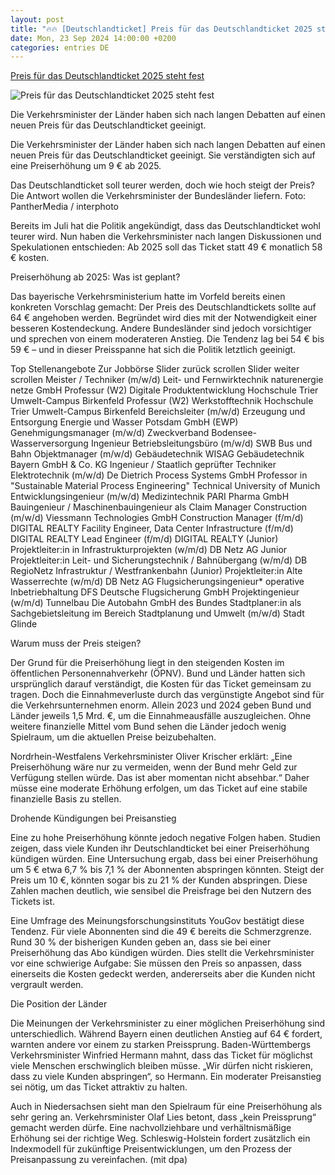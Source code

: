 ```yaml
---
layout: post
title: "🔥🔥 [Deutschlandticket] Preis für das Deutschlandticket 2025 steht fest"
date: Mon, 23 Sep 2024 14:00:00 +0200
categories: entries DE
---
```

[Preis für das Deutschlandticket 2025 steht fest](https://www.ingenieur.de/technik/fachbereiche/verkehr/deutschlandticket-2025-wie-teuer-wird-es-wirklich/)

![Preis für das Deutschlandticket 2025 steht fest](https://www.ingenieur.de/wp-content/uploads/2024/09/panthermedia_B2155432_3075x2050-scaled-e1727069944167.jpg)

Die Verkehrsminister der Länder haben sich nach langen Debatten auf einen neuen Preis für das Deutschlandticket geeinigt.

Die Verkehrsminister der Länder haben sich nach langen Debatten auf einen neuen Preis für das Deutschlandticket geeinigt. Sie verständigten sich auf eine Preiserhöhung um 9 € ab 2025.

Das Deutschlandticket soll teurer werden, doch wie hoch steigt der Preis? Die Antwort wollen die Verkehrsminister der Bundesländer liefern. Foto: PantherMedia / interphoto

Bereits im Juli hat die Politik angekündigt, dass das Deutschlandticket wohl teurer wird. Nun haben die Verkehrsminister nach langen Diskussionen und Spekulationen entschieden: Ab 2025 soll das Ticket statt 49 € monatlich 58 € kosten.

Preiserhöhung ab 2025: Was ist geplant?

Das bayerische Verkehrsministerium hatte im Vorfeld bereits einen konkreten Vorschlag gemacht: Der Preis des Deutschlandtickets sollte auf 64 € angehoben werden. Begründet wird dies mit der Notwendigkeit einer besseren Kostendeckung. Andere Bundesländer sind jedoch vorsichtiger und sprechen von einem moderateren Anstieg. Die Tendenz lag bei 54 € bis 59 € – und in dieser Preisspanne hat sich die Politik letztlich geeinigt.

Top Stellenangebote Zur Jobbörse Slider zurück scrollen Slider weiter scrollen Meister / Techniker (m/w/d) Leit- und Fernwirktechnik naturenergie netze GmbH Professur (W2) Digitale Produktentwicklung Hochschule Trier Umwelt-Campus Birkenfeld Professur (W2) Werkstofftechnik Hochschule Trier Umwelt-Campus Birkenfeld Bereichsleiter (m/w/d) Erzeugung und Entsorgung Energie und Wasser Potsdam GmbH (EWP) Genehmigungsmanager (m/w/d) Zweckverband Bodensee-Wasserversorgung Ingenieur Betriebsleitungsbüro (m/w/d) SWB Bus und Bahn Objektmanager (m/w/d) Gebäudetechnik WISAG Gebäudetechnik Bayern GmbH & Co. KG Ingenieur / Staatlich geprüfter Techniker Elektrotechnik (m/w/d) De Dietrich Process Systems GmbH Professor in "Sustainable Material Process Engineering" Technical University of Munich Entwicklungsingenieur (m/w/d) Medizintechnik PARI Pharma GmbH Bauingenieur / Maschinenbauingenieur als Claim Manager Construction (m/w/d) Viessmann Technologies GmbH Construction Manager (f/m/d) DIGITAL REALTY Facility Engineer, Data Center Infrastructure (f/m/d) DIGITAL REALTY Lead Engineer (f/m/d) DIGITAL REALTY (Junior) Projektleiter:in in Infrastrukturprojekten (w/m/d) DB Netz AG Junior Projektleiter:in Leit- und Sicherungstechnik / Bahnübergang (w/m/d) DB RegioNetz Infrastruktur / Westfrankenbahn (Junior) Projektleiter:in Alte Wasserrechte (w/m/d) DB Netz AG Flugsicherungsingenieur* operative Inbetriebhaltung DFS Deutsche Flugsicherung GmbH Projektingenieur (w/m/d) Tunnelbau Die Autobahn GmbH des Bundes Stadtplaner:in als Sachgebietsleitung im Bereich Stadtplanung und Umwelt (m/w/d) Stadt Glinde

Warum muss der Preis steigen?

Der Grund für die Preiserhöhung liegt in den steigenden Kosten im öffentlichen Personennahverkehr (ÖPNV). Bund und Länder hatten sich ursprünglich darauf verständigt, die Kosten für das Ticket gemeinsam zu tragen. Doch die Einnahmeverluste durch das vergünstigte Angebot sind für die Verkehrsunternehmen enorm. Allein 2023 und 2024 geben Bund und Länder jeweils 1,5 Mrd. €, um die Einnahmeausfälle auszugleichen. Ohne weitere finanzielle Mittel vom Bund sehen die Länder jedoch wenig Spielraum, um die aktuellen Preise beizubehalten.

Nordrhein-Westfalens Verkehrsminister Oliver Krischer erklärt: „Eine Preiserhöhung wäre nur zu vermeiden, wenn der Bund mehr Geld zur Verfügung stellen würde. Das ist aber momentan nicht absehbar.“ Daher müsse eine moderate Erhöhung erfolgen, um das Ticket auf eine stabile finanzielle Basis zu stellen.

Drohende Kündigungen bei Preisanstieg

Eine zu hohe Preiserhöhung könnte jedoch negative Folgen haben. Studien zeigen, dass viele Kunden ihr Deutschlandticket bei einer Preiserhöhung kündigen würden. Eine Untersuchung ergab, dass bei einer Preiserhöhung um 5 € etwa 6,7 % bis 7,1 % der Abonnenten abspringen könnten. Steigt der Preis um 10 €, könnten sogar bis zu 21 % der Kunden abspringen. Diese Zahlen machen deutlich, wie sensibel die Preisfrage bei den Nutzern des Tickets ist.

Eine Umfrage des Meinungsforschungsinstituts YouGov bestätigt diese Tendenz. Für viele Abonnenten sind die 49 € bereits die Schmerzgrenze. Rund 30 % der bisherigen Kunden geben an, dass sie bei einer Preiserhöhung das Abo kündigen würden. Dies stellt die Verkehrsminister vor eine schwierige Aufgabe: Sie müssen den Preis so anpassen, dass einerseits die Kosten gedeckt werden, andererseits aber die Kunden nicht vergrault werden.

Die Position der Länder

Die Meinungen der Verkehrsminister zu einer möglichen Preiserhöhung sind unterschiedlich. Während Bayern einen deutlichen Anstieg auf 64 € fordert, warnten andere vor einem zu starken Preissprung. Baden-Württembergs Verkehrsminister Winfried Hermann mahnt, dass das Ticket für möglichst viele Menschen erschwinglich bleiben müsse. „Wir dürfen nicht riskieren, dass zu viele Kunden abspringen“, so Hermann. Ein moderater Preisanstieg sei nötig, um das Ticket attraktiv zu halten.

Auch in Niedersachsen sieht man den Spielraum für eine Preiserhöhung als sehr gering an. Verkehrsminister Olaf Lies betont, dass „kein Preissprung“ gemacht werden dürfe. Eine nachvollziehbare und verhältnismäßige Erhöhung sei der richtige Weg. Schleswig-Holstein fordert zusätzlich ein Indexmodell für zukünftige Preisentwicklungen, um den Prozess der Preisanpassung zu vereinfachen. (mit dpa)

